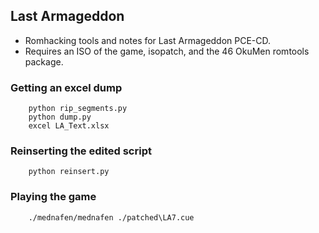 ## Last Armageddon
* Romhacking tools and notes for Last Armageddon PCE-CD.
* Requires an ISO of the game, isopatch, and the 46 OkuMen romtools package.

### Getting an excel dump
```
	python rip_segments.py
	python dump.py
	excel LA_Text.xlsx
```

### Reinserting the edited script
```
	python reinsert.py
```

### Playing the game
```
	./mednafen/mednafen ./patched\LA7.cue
```